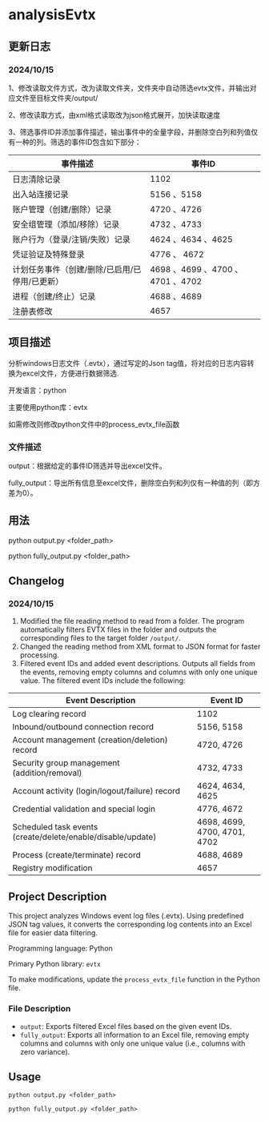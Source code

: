 # analysisEvtx

## 更新日志

### 2024/10/15

1、修改读取文件方式，改为读取文件夹，文件夹中自动筛选evtx文件，并输出对应文件至目标文件夹/output/

2、修改读取方式，由xml格式读取改为json格式展开，加快读取速度

3、筛选事件ID并添加事件描述，输出事件中的全量字段，并删除空白列和列值仅有一种的列。筛选的事件ID包含如下部分：

| 事件描述                                       | 事件ID                           |
| ---------------------------------------------- | -------------------------------- |
| 日志清除记录                                   | 1102                             |
| 出入站连接记录                                 | 5156 、5158                      |
| 账户管理（创建/删除）记录                      | 4720 、4726                      |
| 安全组管理（添加/移除）记录                    | 4732 、4733                      |
| 账户行为（登录/注销/失败）记录                 | 4624 、4634 、4625               |
| 凭证验证及特殊登录                             | 4776 、 4672                     |
| 计划任务事件（创建/删除/已启用/已停用/已更新） | 4698 、4699 、4700 、4701 、4702 |
| 进程（创建/终止）记录                          | 4688 、4689                      |
| 注册表修改                                     | 4657                             |



## 项目描述

分析windows日志文件（.evtx），通过写定的Json tag值，将对应的日志内容转换为excel文件，方便进行数据筛选.   

开发语言：python   

主要使用python库：evtx    

如需修改则修改python文件中的process_evtx_file函数

### 文件描述

output：根据给定的事件ID筛选并导出excel文件。

fully_output：导出所有信息至excel文件，删除空白列和列仅有一种值的列（即方差为0）。



## 用法

python output.py <folder_path>

python fully_output.py <folder_path>



## Changelog

### 2024/10/15

1. Modified the file reading method to read from a folder. The program automatically filters EVTX files in the folder and outputs the corresponding files to the target folder `/output/`.
2. Changed the reading method from XML format to JSON format for faster processing.
3. Filtered event IDs and added event descriptions. Outputs all fields from the events, removing empty columns and columns with only one unique value. The filtered event IDs include the following:

| Event Description                                           | Event ID                     |
| ----------------------------------------------------------- | ---------------------------- |
| Log clearing record                                         | 1102                         |
| Inbound/outbound connection record                          | 5156, 5158                   |
| Account management (creation/deletion) record               | 4720, 4726                   |
| Security group management (addition/removal)                | 4732, 4733                   |
| Account activity (login/logout/failure) record              | 4624, 4634, 4625             |
| Credential validation and special login                     | 4776, 4672                   |
| Scheduled task events (create/delete/enable/disable/update) | 4698, 4699, 4700, 4701, 4702 |
| Process (create/terminate) record                           | 4688, 4689                   |
| Registry modification                                       | 4657                         |

## Project Description

This project analyzes Windows event log files (.evtx). Using predefined JSON tag values, it converts the corresponding log contents into an Excel file for easier data filtering.

Programming language: Python

Primary Python library: `evtx`

To make modifications, update the `process_evtx_file` function in the Python file.

### File Description

- `output`: Exports filtered Excel files based on the given event IDs.
- `fully_output`: Exports all information to an Excel file, removing empty columns and columns with only one unique value (i.e., columns with zero variance).

## Usage

```
python output.py <folder_path>

python fully_output.py <folder_path>
```
